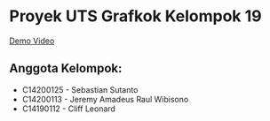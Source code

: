 # Proyek UTS Grafkok Kelompok 19
[Demo Video](https://drive.google.com/file/d/1TUXDw0UVJTJF9dUr5N4lWvUr0ifKz4HX/view?usp=sharing)

## Anggota Kelompok:
- C14200125 - Sebastian Sutanto
- C14200113 - Jeremy Amadeus Raul Wibisono
- C14190112 - Cliff Leonard
